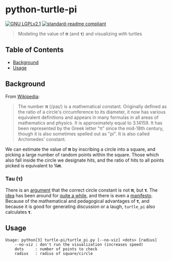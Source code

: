 # python-turtle-pi

[![GNU LGPLv2.1](https://img.shields.io/badge/license-LGPLv2.1-yellowgreen.svg)](LICENSE) [![standard-readme compliant](https://img.shields.io/badge/readme%20style-standard-brightgreen.svg)](https://github.com/RichardLitt/standard-readme "RichardLitt/standard-readme")

> Modeling the value of **π** (and **τ**) and visualizing with turtles

## Table of Contents

- [Background](#background)
- [Usage](#usage)

## Background

From [Wikipedia](https://en.wikipedia.org/wiki/Pi):

> The number **π** (/paɪ/) is a mathematical constant. Originally defined as the ratio of a circle's circumference to its diameter, it now has various equivalent definitions and appears in many formulas in all areas of mathematics and physics. It is approximately equal to 3.14159. It has been represented by the Greek letter "π" since the mid-18th century, though it is also sometimes spelled out as "pi". It is also called Archimedes' constant.

We can estimate the value of **π** by inscribing a circle into a square, and picking a large number of random points within the square. Those which also fall inside the circle we designate *hits*, and the ratio of hits to all points picked is equivalent to **¼π**.

### Tau (**τ**)

There is an [argument](https://www.math.utah.edu/~palais/pi.html) that the correct circle constant is not **π**, but **τ**. The [idea](https://en.wikipedia.org/wiki/Turn_(geometry)#Tau_proposals) has been around for [quite a while](https://sites.google.com/site/taubeforeitwascool/), and there is even a [manifesto](https://tauday.com/tau-manifesto/). Because of the mathematical and pedagogical advantages of **τ**, and because it is good for generating discussion or a laugh, `turtle_pi` also calculates **τ**.

## Usage
```
Usage: python[3] turtle-pi/turtle_pi.py [--no-viz] <dots> [radius]
    --no-viz : don't run the visualization (increases speed)
    dots     : number of points to check
    radius   : radius of square/circle
```
